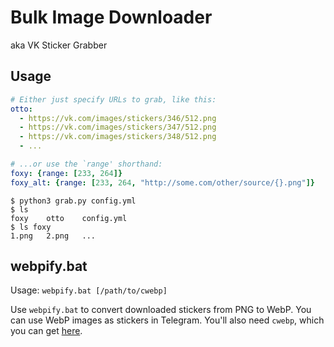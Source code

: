 Bulk Image Downloader
======================

aka VK Sticker Grabber

## Usage

```yaml
# Either just specify URLs to grab, like this:
otto:
  - https://vk.com/images/stickers/346/512.png
  - https://vk.com/images/stickers/347/512.png
  - https://vk.com/images/stickers/348/512.png
  - ...

# ...or use the `range' shorthand:
foxy: {range: [233, 264]}
foxy_alt: {range: [233, 264, "http://some.com/other/source/{}.png"]}
```

```
$ python3 grab.py config.yml
$ ls
foxy    otto    config.yml
$ ls foxy
1.png   2.png   ...
```

## webpify.bat
Usage: `webpify.bat [/path/to/cwebp]`

Use `webpify.bat` to convert downloaded stickers from PNG to WebP. You can use WebP images as stickers in Telegram. You'll also need `cwebp`, which you can get [here](http://downloads.webmproject.org/releases/webp/index.html).